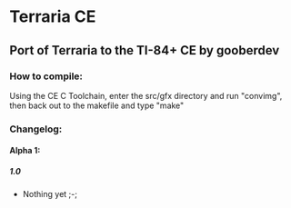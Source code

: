 # Terraria CE
## Port of Terraria to the TI-84+ CE by gooberdev
### How to compile:
Using the CE C Toolchain, enter the src/gfx directory and run "convimg", then back out to the makefile and type "make"


### Changelog:


#### Alpha 1:
##### 1.0
- Nothing yet ;-;
